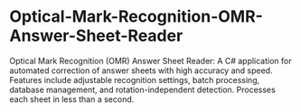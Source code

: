 # Optical-Mark-Recognition-OMR-Answer-Sheet-Reader
Optical Mark Recognition (OMR) Answer Sheet Reader: A C# application for automated correction of answer sheets with high accuracy and speed. Features include adjustable recognition settings, batch processing, database management, and rotation-independent detection. Processes each sheet in less than a second.
